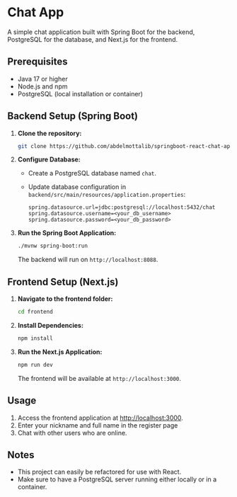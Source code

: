# Chat App

A simple chat application built with Spring Boot for the backend, PostgreSQL for the database, and Next.js for the frontend.

## Prerequisites

- Java 17 or higher
- Node.js and npm
- PostgreSQL (local installation or container)

## Backend Setup (Spring Boot)

1. **Clone the repository:**

    ```bash
    git clone https://github.com/abdelmottalib/springboot-react-chat-app
    ```

2. **Configure Database:**

    - Create a PostgreSQL database named `chat`.
    - Update database configuration in `backend/src/main/resources/application.properties`:

        ```properties
        spring.datasource.url=jdbc:postgresql://localhost:5432/chat
        spring.datasource.username=<your_db_username>
        spring.datasource.password=<your_db_password>
        ```

3. **Run the Spring Boot Application:**

    ```bash
    ./mvnw spring-boot:run
    ```

   The backend will run on `http://localhost:8088`.

## Frontend Setup (Next.js)

1. **Navigate to the frontend folder:**

    ```bash
    cd frontend
    ```

2. **Install Dependencies:**

    ```bash
    npm install
    ```

3. **Run the Next.js Application:**

    ```bash
    npm run dev
    ```

   The frontend will be available at `http://localhost:3000`.

## Usage

1. Access the frontend application at [http://localhost:3000](http://localhost:3000).
2. Enter your nickname and full name in the register page
3. Chat with other users who are online.

## Notes

- This project can easily be refactored for use with React.
- Make sure to have a PostgreSQL server running either locally or in a container.

